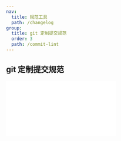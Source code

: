```yaml
---
nav:
  title: 规范工具
  path: /changelog
group:
  title: git 定制提交规范
  order: 3
  path: /commit-lint
---
```


## git 定制提交规范

<embed src="../readme.md"></embed>
